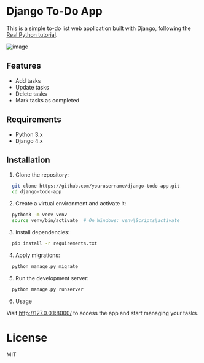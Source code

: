 # Django To-Do App

This is a simple to-do list web application built with Django, following the [Real Python tutorial](https://realpython.com/django-todo-lists/#demo).

![image](https://github.com/user-attachments/assets/3053bd95-9c46-4f3e-aa0c-14f66a79a13f)


## Features

- Add tasks
- Update tasks
- Delete tasks
- Mark tasks as completed

## Requirements

- Python 3.x
- Django 4.x 

## Installation

1. Clone the repository:

  ```bash
    git clone https://github.com/yourusername/django-todo-app.git
    cd django-todo-app
  ```
   
2. Create a virtual environment and activate it:

  ```bash
    python3 -m venv venv
    source venv/bin/activate  # On Windows: venv\Scripts\activate
  ```

3. Install dependencies:

  ```bash
    pip install -r requirements.txt
  ```

4. Apply migrations:

  ```bash
    python manage.py migrate
  ```

5. Run the development server:

  ```bash
    python manage.py runserver
  ```

6. Usage

  Visit http://127.0.0.1:8000/ to access the app and start managing your tasks.

# License

  MIT
